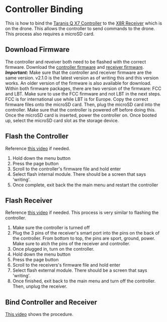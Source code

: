 # Controller Binding
This is how to bind the [Taranis Q X7 Controller](https://www.frsky-rc.com/product/taranis-q-x7-2/) to the [X8R Receiver](https://www.frsky-rc.com/product/x8r/) which is on the drone. This allows the controller to send commands to the drone. This process also requires a microSD card.
## Download Firmware
The controller and reveiver both need to be flashed with the correct firmware. Download the [controller firmware](https://www.frsky-rc.com/xjt/) and [receiver firmware](https://www.frsky-rc.com/x8r/). 
***Important:*** Make sure that the controller and receiver firmware are the same version. v2.1.0 is the latest version as of writing this and this version works. An older version of the firmware is also available for download. Within both firmware packages, there are two version of the firmware: FCC and LBT. Make sure to use the FCC firmware and not LBT in the next steps. FCC is for international use while LBT is for Europe. Copy the correct firmware files onto the microSD card. Then, plug the microSD card into the controller. Make sure that the controller is powered off before doing this. Once the microSD card is inserted, power the controller on. Once booted up, select the microSD card slot as the storage device. 
## Flash the Controller
Reference [this video](https://www.youtube.com/watch?v=lcnKKYE24F4) if needed. 
1. Hold down the menu button
2. Press the page button
3. Scroll to the controller's firmware file and hold enter
4. Select flash internal module. There should be a screen that says 'writing'.
5. Once complete, exit back the the main menu and restart the controller
## Flash Receiver
Reference [this video](https://www.youtube.com/watch?v=lcnKKYE24F4) if needed. This process is very similar to flashing the controller. 
1. Make sure the controller is turned off
2. Plug the 3 pins of the receiver's smart port into the pins on the back of the controller. From bottom to top, the pins are sport, ground, power. Make sure to atch the pins of the receiver and controller.
3. Once plugged in, turn on the controller.
4. Hold down the menu button
5. Press the page button
6. Scroll to the receivers's firmware file and hold enter
7. Select flash external module. There should be a screen that says 'writing'.
8. Once finished, exit back to the main menu and turn off the controller. Then, unplug the receiver.
## Bind Controller and Receiver
[This video](https://www.youtube.com/watch?v=RH_RuVbF2YU) shows the procedure. 